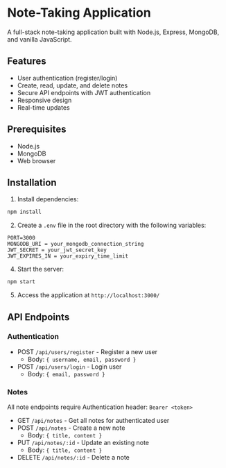 # Note-Taking Application

A full-stack note-taking application built with Node.js, Express, MongoDB, and vanilla JavaScript.

## Features

- User authentication (register/login)
- Create, read, update, and delete notes
- Secure API endpoints with JWT authentication
- Responsive design
- Real-time updates

## Prerequisites

- Node.js
- MongoDB
- Web browser

## Installation

1. Install dependencies:
```bash
npm install
```

2. Create a `.env` file in the root directory with the following variables:
```
PORT=3000
MONGODB_URI = your_mongodb_connection_string
JWT_SECRET = your_jwt_secret_key
JWT_EXPIRES_IN = your_expiry_time_limit
```

4. Start the server:
```bash
npm start
```

5. Access the application at `http://localhost:3000/`

## API Endpoints

### Authentication
- POST `/api/users/register` - Register a new user
  - Body: `{ username, email, password }`
- POST `/api/users/login` - Login user
  - Body: `{ email, password }`

### Notes
All note endpoints require Authentication header: `Bearer <token>`

- GET `/api/notes` - Get all notes for authenticated user
- POST `/api/notes` - Create a new note
  - Body: `{ title, content }`
- PUT `/api/notes/:id` - Update an existing note
  - Body: `{ title, content }`
- DELETE `/api/notes/:id` - Delete a note
